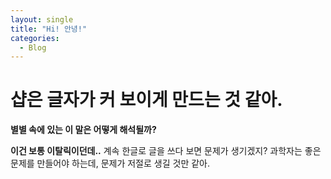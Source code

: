 ```yaml
---
layout: single
title: "Hi! 안녕!"
categories:
  - Blog
---
```


# 샵은 글자가 커 보이게 만드는 것 같아.

**별별 속에 있는 이 말은 어떻게 해석될까?**

__이건 보통 이탈릭이던데..__
계속 한글로 글을 쓰다 보면 문제가 생기겠지?
과학자는 좋은 문제를 만들어야 하는데, 문제가 저절로 생길 것만 같아.
